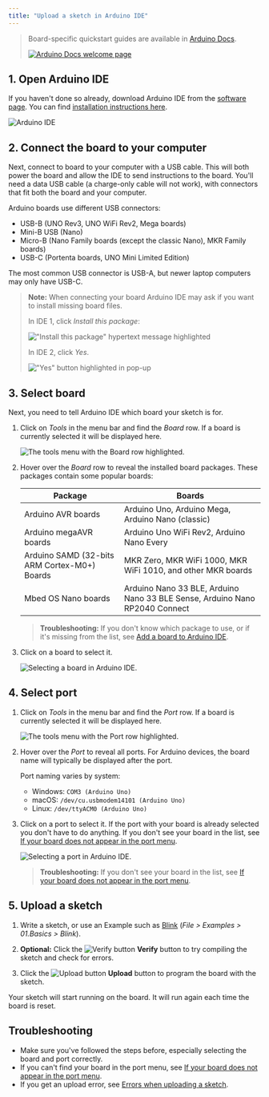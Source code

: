 ```yaml
---
title: "Upload a sketch in Arduino IDE"
---
```


> Board-specific quickstart guides are available in [Arduino Docs](https://docs.arduino.cc/).
>
> [![Arduino Docs welcome page](img/arduino-docs-quickstart.png)](https://docs.arduino.cc/)

## 1. Open Arduino IDE

If you haven't done so already, download Arduino IDE from the [software page](https://www.arduino.cc/en/software). You can find [installation instructions here](https://support.arduino.cc/hc/en-us/articles/360019833020).

![Arduino IDE](img/ide1.png)

## 2. Connect the board to your computer

Next, connect to board to your computer with a USB cable. This will both power the board and allow the IDE to send instructions to the board. You'll need a data USB cable (a charge-only cable will not work), with connectors that fit both the board and your computer.

Arduino boards use different USB connectors:

* USB-B (UNO Rev3, UNO WiFi Rev2, Mega boards)
* Mini-B USB (Nano)
* Micro-B (Nano Family boards (except the classic Nano), MKR Family boards)
* USB-C (Portenta boards, UNO Mini Limited Edition)

The most common USB connector is USB-A, but newer laptop computers may only have USB-C.

> **Note:** When connecting your board Arduino IDE may ask if you want to install missing board files.
>
> In IDE 1, click _Install this package_:
>
> !["Install this package" hypertext message highlighted](img/ide1-board-install-prompt.png)
>
> In IDE 2, click _Yes_.
>
> !["Yes" button highlighted in pop-up](img/ide2-board-install-prompt.png)

## 3. Select board

Next, you need to tell Arduino IDE which board your sketch is for.

1. Click on _Tools_ in the menu bar and find the _Board_ row. If a board is currently selected it will be displayed here.

   ![The tools menu with the Board row highlighted.](img/tools_menu_highlight_board.png)

2. Hover over the _Board_ row to reveal the installed board packages. These packages contain some popular boards:

   | Package                                      | Boards                                                                      |
   |----------------------------------------------|-----------------------------------------------------------------------------|
   | Arduino AVR boards                           | Arduino Uno, Arduino Mega, Arduino Nano (classic)                           |
   | Arduino megaAVR boards                       | Arduino Uno WiFi Rev2, Arduino Nano Every                                   |
   | Arduino SAMD (32-bits ARM Cortex-M0+) Boards | MKR Zero, MKR WiFi 1000, MKR WiFi 1010, and other MKR boards                |
   | Mbed OS Nano boards                          | Arduino Nano 33 BLE, Arduino Nano 33 BLE Sense, Arduino Nano RP2040 Connect |

   > **Troubleshooting:** If you don't know which package to use, or if it's missing from the list, see [Add a board to Arduino IDE](https://support.arduino.cc/hc/en-us/articles/360016119519-How-to-add-boards-in-the-board-manager).

3. Click on a board to select it.

   ![Selecting a board in Arduino IDE.](img/tools_menu_board_select_x_0.8.png)

## 4. Select port

1. Click on _Tools_ in the menu bar and find the _Port_ row. If a board is currently selected it will be displayed here.

   ![The tools menu with the Port row highlighted.](img/tools_menu_highlight_port.png)

2. Hover over the _Port_ to reveal all ports. For Arduino devices, the board name will typically be displayed after the port.

   Port naming varies by system:

   * Windows: `COM3 (Arduino Uno)`
   * macOS: `/dev/cu.usbmodem14101 (Arduino Uno)`
   * Linux: `/dev/ttyACM0 (Arduino Uno)`

3. Click on a port to select it. If the port with your board is already selected you don't have to do anything. If you don't see your board in the list, see [If your board does not appear in the port menu](https://support.arduino.cc/hc/en-us/articles/4412955149586-If-your-board-does-not-appear-in-the-port-menu).

   ![Selecting a port in Arduino IDE.](img/tools_menu_port_select.png)

   > **Troubleshooting:** If you don't see your board in the list, see [If your board does not appear in the port menu](https://support.arduino.cc/hc/en-us/articles/4412955149586-If-your-board-does-not-appear-in-the-port-menu).

## 5. Upload a sketch

1. Write a sketch, or use an Example such as [Blink](https://www.arduino.cc/en/Tutorial/BuiltInExamples/Blink) (_File > Examples > 01.Basics > Blink_).

2. **Optional:** Click the ![Verify button](img/symbol_verify.png) **Verify** button to try compiling the sketch and check for errors.

3. Click the ![Upload button](img/symbol_upload.png) **Upload** button to program the board with the sketch.

Your sketch will start running on the board. It will run again each time the board is reset.

## Troubleshooting

* Make sure you've followed the steps before, especially selecting the board and port correctly.
* If you can't find your board in the port menu, see [If your board does not appear in the port menu](https://support.arduino.cc/hc/en-us/articles/4412955149586-If-your-board-does-not-appear-in-the-port-menu).
* If you get an upload error, see [Errors when uploading a sketch](https://support.arduino.cc/hc/en-us/articles/4403365313810-Errors-when-uploading-a-sketch).
